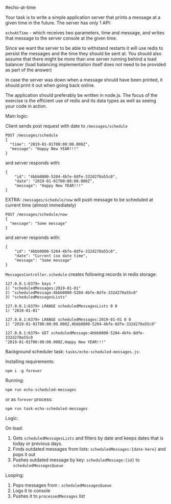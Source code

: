 #echo-at-time

Your task is to write a simple application server that prints a message at a given time in the future.
The server has only 1 API:

`echoAtTime` - which receives two parameters, time and message, and writes that message to the server console at the given time.

Since we want the server to be able to withstand restarts it will use redis to persist the messages and the time they should be sent at. You should also assume that there might be more than one server running behind a load balancer (load balancing implementation itself does not need to be provided as part of the answer)

In case the server was down when a message should have been printed, it should print it out when going back online.

The application should preferably be written in node.js. The focus of the exercise is the efficient use of redis and its data types as well as seeing your code in action.


Main logic:

Client sends post request with date to `/messages/schedule`
```
POST /messages/schedule
{
  "time": "2019-01-01T00:00:00.000Z",
  "message": "Happy New YEAR!!!"
}
```

and server responds with:

```
{
    "id": "4bbb0800-5204-4bfe-8dfe-332d270a55c0",
    "date": "2019-01-01T00:00:00.000Z",
    "message": "Happy New YEAR!!!"
}
```

EXTRA: `/messages/schedule/now` will push message to be scheduled at current time (almost immediately)
```
POST /messages/schedule/now
{
  "message": "Some message"
}
```

and server responds with:

```
{
    "id": "4bbb0800-5204-4bfe-8dfe-332d270a55c0",
    "date": "Current iso date time",
    "message": "Some message"
}
```


`MessagesController.schedule` creates following records in redis storage:

```
127.0.0.1:6379> keys *
1) "scheduledMessages:2019-01-01"
2) "scheduledMessage:4bbb0800-5204-4bfe-8dfe-332d270a55c0"
3) "scheduledMessagesLists"

127.0.0.1:6379> LRANGE scheduledMessagesLists 0 0
1) "2019-01-01"

127.0.0.1:6379> LRANGE scheduledMessages:2019-01-01 0 0
1) "2019-01-01T00:00:00.000Z,4bbb0800-5204-4bfe-8dfe-332d270a55c0"

127.0.0.1:6379> GET scheduledMessage:4bbb0800-5204-4bfe-8dfe-332d270a55c0
"2019-01-01T00:00:00.000Z,Happy New YEAR!!!"
```

Background scheduler task: `tasks/echo-scheduled-messages.js`:

Installing requirements:
```
npm i -g forever
```

Running:
```
npm run echo-scheduled-messages
```
or as `forever` process:
```
npm run task-echo-scheduled-messages
```

Logic:

On load:

1) Gets `scheduledMessagesLists` and filters by date and keeps dates that is today or previous days.
2) Finds outdated messages from lists: `scheduledMessages:{date-here}` and pops it out
3) Pushes outdated message by key: `scheduledMessage:{id}` to `scheduledMessagesQueue`

Looping:

1) Pops messages from : `scheduledMessagesQueue` 
2) Logs it to console
3) Pushes it to `processedMessages` list

